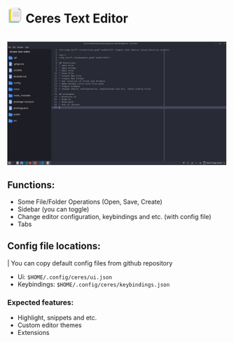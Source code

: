 <h1><img src="./icons/icon.png" width=35/> Ceres Text Editor</h1>

<br/>
<img src="./screen.png" width=500/>

## Functions:
* Some File/Folder Operations (Open, Save, Create)
* Sidebar (you can toggle)
* Change editor configuration, keybindings and etc. (with config file)
* Tabs

## Config file locations:
| You can copy default config files from github repository
* Ui: `$HOME/.config/ceres/ui.json`
* Keybindings: `$HOME/.config/ceres/keybindings.json`

### Expected features:
* Highlight, snippets and etc.
* Custom editor themes
* Extensions